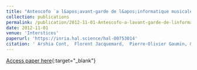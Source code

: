 ```yaml
---
title: "Antescofo `a l&apos;avant-garde de l&apos;informatique musicale"
collection: publications
permalink: /publication/2012-11-01-Antescofo-a-lavant-garde-de-linformatique-musicale
date: 2012-11-01
venue: 'Interstices'
paperurl: 'https://inria.hal.science/hal-00753014'
citation: ' Arshia Cont,  Florent Jacquemard,  Pierre-Olivier Gaumin, &quot;Antescofo `a l&amp;apos;avant-garde de l&amp;apos;informatique musicale.&quot; Interstices, 2012.'
---
```

[Access paper here](https://inria.hal.science/hal-00753014){:target="_blank"}
